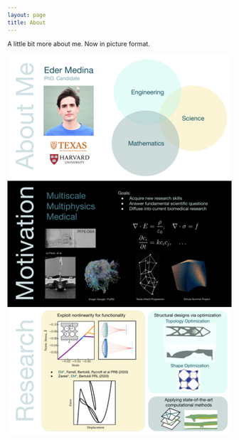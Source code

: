 ```yaml
---
layout: page
title: About
---
```

A little bit more about me. Now in picture format.
<div style="text-align:center"><img src="/images/AboutMe1.png" /></div>
<div style="text-align:center"><img src="/images/AboutMe2.png" /></div>
<div style="text-align:center"><img src="/images/AboutMe3.png" /></div>
